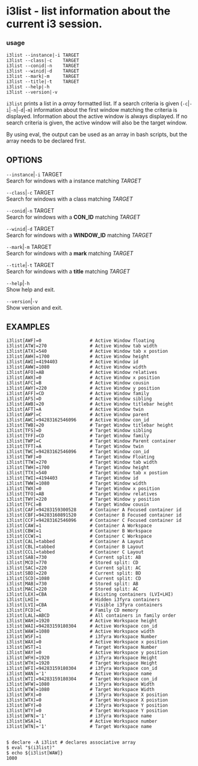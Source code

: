 # i3list - list information about the current i3 session. 

### usage

```text
i3list --instance|-i TARGET
i3list --class|-c    TARGET
i3list --conid|-n    TARGET
i3list --winid|-d    TARGET
i3list --mark|-m     TARGET
i3list --title|-t    TARGET
i3list --help|-h
i3list --version|-v
```

`i3list` prints a list in a *array* formatted list.  If a
search criteria is given  (`-c`|`-i`|`-n`|`-d`|`-m`) 
information about the first window matching the criteria is
displayed.  Information about the active window is always
displayed.  If no search criteria is given,  the active
window will also be the target window.

By using eval,  the output can be used as an array in bash scripts,  but the array needs to be declared first.


OPTIONS
-------

`--instance`|`-i` TARGET  
Search for windows with a instance matching *TARGET*

`--class`|`-c` TARGET  
Search for windows with a class matching *TARGET*

`--conid`|`-n` TARGET  
Search for windows with a **CON_ID** matching *TARGET*

`--winid`|`-d` TARGET  
Search for windows with a **WINDOW_ID** matching *TARGET*

`--mark`|`-m` TARGET  
Search for windows with a **mark** matching *TARGET*

`--title`|`-t` TARGET  
Search for windows with a **title** matching *TARGET*  

`--help`|`-h`  
Show help and exit.

`--version`|`-v`  
Show version and exit.

EXAMPLES
--------
```text$ i3list
i3list[AWF]=0                  # Active Window floating
i3list[ATW]=270                # Active Window tab width
i3list[ATX]=540                # Active Window tab x postion
i3list[AWH]=1700               # Active Window height
i3list[AWI]=4194403            # Active Window id
i3list[AWW]=1080               # Active Window width
i3list[AFO]=AB                 # Active Window relatives
i3list[AWX]=0                  # Active Window x position
i3list[AFC]=B                  # Active Window cousin
i3list[AWY]=220                # Active Window y position
i3list[AFF]=CD                 # Active Window family
i3list[AFS]=D                  # Active Window sibling
i3list[AWB]=20                 # Active Window titlebar height
i3list[AFT]=A                  # Active Window twin
i3list[AWP]=C                  # Active Window parent
i3list[AWC]=94283162546096     # Active Window con_id
i3list[TWB]=20                 # Target Window titlebar height
i3list[TFS]=D                  # Target Window sibling
i3list[TFF]=CD                 # Target Window family
i3list[TWP]=C                  # Target Window Parent container
i3list[TFT]=A                  # Target Window twin
i3list[TWC]=94283162546096     # Target Window con_id
i3list[TWF]=0                  # Target Window Floating
i3list[TTW]=270                # Target Window tab width
i3list[TWH]=1700               # Target Window height
i3list[TTX]=540                # Target Window tab x postion
i3list[TWI]=4194403            # Target Window id
i3list[TWW]=1080               # Target Window width
i3list[TWX]=0                  # Target Window x position
i3list[TFO]=AB                 # Target Window relatives
i3list[TWY]=220                # Target Window y position
i3list[TFC]=B                  # Target Window cousin
i3list[CAF]=94283159300528     # Container A Focused container id
i3list[CBF]=94283160891520     # Container B Focused container id
i3list[CCF]=94283162546096     # Container C Focused container id
i3list[CAW]=1                  # Container A Workspace
i3list[CBW]=1                  # Container B Workspace
i3list[CCW]=1                  # Container C Workspace
i3list[CAL]=tabbed             # Container A Layout
i3list[CBL]=tabbed             # Container B Layout
i3list[CCL]=tabbed             # Container C Layout
i3list[SAB]=730                # Current split: AB
i3list[MCD]=770                # Stored split: CD
i3list[SAC]=220                # Current split: AC
i3list[SBD]=220                # Current split: BD
i3list[SCD]=1080               # Current split: CD
i3list[MAB]=730                # Stored split: AB
i3list[MAC]=220                # Stored split: AC
i3list[LEX]=CBA                # Existing containers (LVI+LHI)
i3list[LHI]=                   # Hidden i3fyra containers
i3list[LVI]=CBA                # Visible i3fyra containers
i3list[FCD]=C                  # Family CD memory
i3list[LAL]=ABCD               # All containers in family order
i3list[WAH]=1920               # Active Workspace height
i3list[WAI]=94283159180304     # Active Workspace con_id
i3list[WAW]=1080               # Active Workspace width
i3list[WSF]=1                  # i3fyra Workspace Number
i3list[WAX]=0                  # Active Workspace x position
i3list[WST]=1                  # Target Workspace Number
i3list[WAY]=0                  # Active Workspace y position
i3list[WFH]=1920               # i3fyra Workspace Height
i3list[WTH]=1920               # Target Workspace Height
i3list[WFI]=94283159180304     # i3fyra Workspace con_id
i3list[WAN]='1'                # Active Workspace name
i3list[WTI]=94283159180304     # Target Workspace con_id
i3list[WFW]=1080               # i3fyra Workspace Width
i3list[WTW]=1080               # Target Workspace Width
i3list[WFX]=0                  # i3fyra Workspace X position
i3list[WTX]=0                  # Target Workspace X poistion
i3list[WFY]=0                  # i3fyra Workspace Y position
i3list[WTY]=0                  # Target Workspace Y position
i3list[WFN]='1'                # i3fyra Workspace name
i3list[WSA]=1                  # Active Workspace number
i3list[WTN]='1'                # Target Workspace name


$ declare -A i3list # declares associative array
$ eval "$(i3list)"
$ echo ${i3list[WAW]}
1080
```



